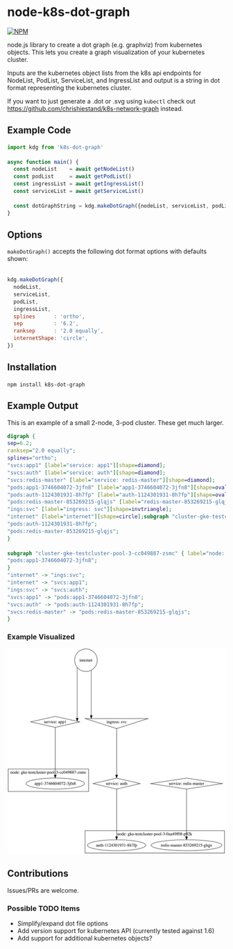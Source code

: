 # node-k8s-dot-graph
[![NPM](https://nodei.co/npm/k8s-dot-graph.png)](https://nodei.co/npm/k8s-dot-graph/)

node.js library to create a dot graph (e.g. graphviz) from kubernetes objects. This lets you create a graph visualization of your kubernetes cluster.

Inputs are the kubernetes object lists from the k8s api endpoints for NodeList, PodList, ServiceList, and IngressList and output is a string in dot format representing the kubernetes cluster.

If you want to just generate a .dot or .svg using `kubectl` check out <https://github.com/chrishiestand/k8s-network-graph> instead.

## Example Code

```javascript
import kdg from 'k8s-dot-graph'

async function main() {
  const nodeList    = await getNodeList()
  const podList     = await getPodList()
  const ingressList = await getIngressList()
  const serviceList = await getServiceList()

  const dotGraphString = kdg.makeDotGraph({nodeList, serviceList, podList, ingressList})
}

```

## Options

`makeDotGraph()` accepts the following dot format options with defaults shown:

```javascript

kdg.makeDotGraph({
  nodeList,
  serviceList,
  podList,
  ingressList,
  splines      : 'ortho',
  sep          : '6.2',
  ranksep      : '2.0 equally',
  internetShape: 'circle',
})
```

## Installation
`npm install k8s-dot-graph`

## Example Output

This is an example of a small 2-node, 3-pod cluster. These get much larger.

```dot
digraph {
sep=6.2;
ranksep="2.0 equally";
splines="ortho";
"svcs:app1" [label="service: app1"][shape=diamond];
"svcs:auth" [label="service: auth"][shape=diamond];
"svcs:redis-master" [label="service: redis-master"][shape=diamond];
"pods:app1-3746604072-3jfn8" [label="app1-3746604072-3jfn8"][shape=oval];
"pods:auth-1124301931-8h7fp" [label="auth-1124301931-8h7fp"][shape=oval];
"pods:redis-master-853269215-glqjs" [label="redis-master-853269215-glqjs"][shape=oval];
"ings:svc" [label="ingress: svc"][shape=invtriangle];
"internet" [label="internet"][shape=circle];subgraph "cluster-gke-testcluster-pool-3-0aa49f08-p92k" { label="node: gke-testcluster-pool-3-0aa49f08-p92k";
"pods:auth-1124301931-8h7fp";
"pods:redis-master-853269215-glqjs";
}

subgraph "cluster-gke-testcluster-pool-3-cc049887-zsmc" { label="node: gke-testcluster-pool-3-cc049887-zsmc";
"pods:app1-3746604072-3jfn8";
}
"internet" -> "ings:svc";
"internet" -> "svcs:app1";
"ings:svc" -> "svcs:auth";
"svcs:app1" -> "pods:app1-3746604072-3jfn8";
"svcs:auth" -> "pods:auth-1124301931-8h7fp";
"svcs:redis-master" -> "pods:redis-master-853269215-glqjs";
}
```

### Example Visualized
![Example output](https://github.com/chrishiestand/node-k8s-dot-graph/raw/master/test/screenshot.png)

## Contributions

Issues/PRs are welcome.

### Possible TODO Items

* Simplify/expand dot file options
* Add version support for kubernetes API (currently tested against 1.6)
* Add support for additional kubernetes objects?
